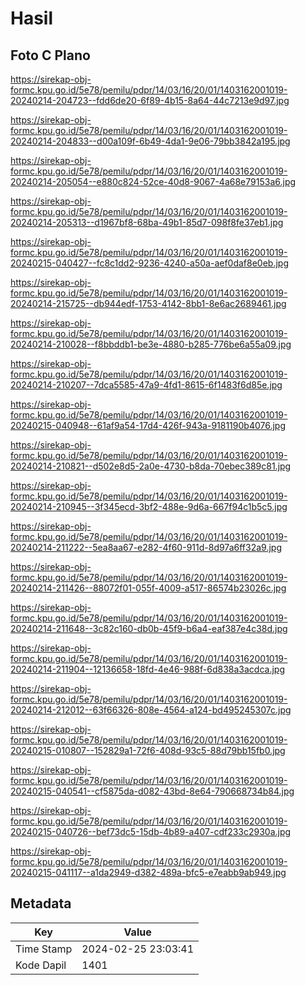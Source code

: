 # Hasil

## Foto C Plano

https://sirekap-obj-formc.kpu.go.id/5e78/pemilu/pdpr/14/03/16/20/01/1403162001019-20240214-204723--fdd6de20-6f89-4b15-8a64-44c7213e9d97.jpg

https://sirekap-obj-formc.kpu.go.id/5e78/pemilu/pdpr/14/03/16/20/01/1403162001019-20240214-204833--d00a109f-6b49-4da1-9e06-79bb3842a195.jpg

https://sirekap-obj-formc.kpu.go.id/5e78/pemilu/pdpr/14/03/16/20/01/1403162001019-20240214-205054--e880c824-52ce-40d8-9067-4a68e79153a6.jpg

https://sirekap-obj-formc.kpu.go.id/5e78/pemilu/pdpr/14/03/16/20/01/1403162001019-20240214-205313--d1967bf8-68ba-49b1-85d7-098f8fe37eb1.jpg

https://sirekap-obj-formc.kpu.go.id/5e78/pemilu/pdpr/14/03/16/20/01/1403162001019-20240215-040427--fc8c1dd2-9236-4240-a50a-aef0daf8e0eb.jpg

https://sirekap-obj-formc.kpu.go.id/5e78/pemilu/pdpr/14/03/16/20/01/1403162001019-20240214-215725--db944edf-1753-4142-8bb1-8e6ac2689461.jpg

https://sirekap-obj-formc.kpu.go.id/5e78/pemilu/pdpr/14/03/16/20/01/1403162001019-20240214-210028--f8bbddb1-be3e-4880-b285-776be6a55a09.jpg

https://sirekap-obj-formc.kpu.go.id/5e78/pemilu/pdpr/14/03/16/20/01/1403162001019-20240214-210207--7dca5585-47a9-4fd1-8615-6f1483f6d85e.jpg

https://sirekap-obj-formc.kpu.go.id/5e78/pemilu/pdpr/14/03/16/20/01/1403162001019-20240215-040948--61af9a54-17d4-426f-943a-9181190b4076.jpg

https://sirekap-obj-formc.kpu.go.id/5e78/pemilu/pdpr/14/03/16/20/01/1403162001019-20240214-210821--d502e8d5-2a0e-4730-b8da-70ebec389c81.jpg

https://sirekap-obj-formc.kpu.go.id/5e78/pemilu/pdpr/14/03/16/20/01/1403162001019-20240214-210945--3f345ecd-3bf2-488e-9d6a-667f94c1b5c5.jpg

https://sirekap-obj-formc.kpu.go.id/5e78/pemilu/pdpr/14/03/16/20/01/1403162001019-20240214-211222--5ea8aa67-e282-4f60-911d-8d97a6ff32a9.jpg

https://sirekap-obj-formc.kpu.go.id/5e78/pemilu/pdpr/14/03/16/20/01/1403162001019-20240214-211426--88072f01-055f-4009-a517-86574b23026c.jpg

https://sirekap-obj-formc.kpu.go.id/5e78/pemilu/pdpr/14/03/16/20/01/1403162001019-20240214-211648--3c82c160-db0b-45f9-b6a4-eaf387e4c38d.jpg

https://sirekap-obj-formc.kpu.go.id/5e78/pemilu/pdpr/14/03/16/20/01/1403162001019-20240214-211904--12136658-18fd-4e46-988f-6d838a3acdca.jpg

https://sirekap-obj-formc.kpu.go.id/5e78/pemilu/pdpr/14/03/16/20/01/1403162001019-20240214-212012--63f66326-808e-4564-a124-bd495245307c.jpg

https://sirekap-obj-formc.kpu.go.id/5e78/pemilu/pdpr/14/03/16/20/01/1403162001019-20240215-010807--152829a1-72f6-408d-93c5-88d79bb15fb0.jpg

https://sirekap-obj-formc.kpu.go.id/5e78/pemilu/pdpr/14/03/16/20/01/1403162001019-20240215-040541--cf5875da-d082-43bd-8e64-790668734b84.jpg

https://sirekap-obj-formc.kpu.go.id/5e78/pemilu/pdpr/14/03/16/20/01/1403162001019-20240215-040726--bef73dc5-15db-4b89-a407-cdf233c2930a.jpg

https://sirekap-obj-formc.kpu.go.id/5e78/pemilu/pdpr/14/03/16/20/01/1403162001019-20240215-041117--a1da2949-d382-489a-bfc5-e7eabb9ab949.jpg


## Metadata

| Key        | Value               |
| ---------- | ------------------- |
| Time Stamp | 2024-02-25 23:03:41 |
| Kode Dapil | 1401                |



